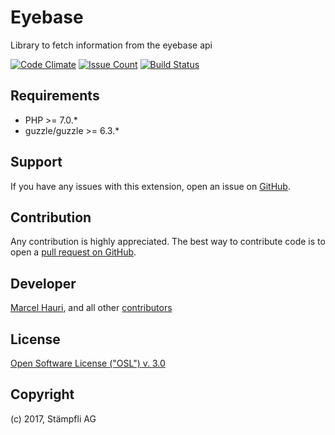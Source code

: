# Eyebase

Library to fetch information from the eyebase api

[![Code Climate](https://codeclimate.com/github/staempfli/eyebase/badges/gpa.svg)](https://codeclimate.com/github/staempfli/eyebase)
[![Issue Count](https://codeclimate.com/github/staempfli/eyebase/badges/issue_count.svg)](https://codeclimate.com/github/staempfli/eyebase)
[![Build Status](https://secure.travis-ci.org/Staempfli/eyebase.png)](http://travis-ci.org/Staempfli/eyebase)


Requirements
------------
- PHP >= 7.0.*
- guzzle/guzzle >= 6.3.*


Support
-------
If you have any issues with this extension, open an issue on [GitHub](https://github.com/staempfli/eyebase/issues).

Contribution
------------
Any contribution is highly appreciated. The best way to contribute code is to open a [pull request on GitHub](https://help.github.com/articles/using-pull-requests).

Developer
---------
[Marcel Hauri](https://github.com/mhauri), and all other [contributors](https://github.com/staempfli/eyebase/contributors)

License
-------
[Open Software License ("OSL") v. 3.0](https://opensource.org/licenses/OSL-3.0)

Copyright
---------
(c) 2017, Stämpfli AG

